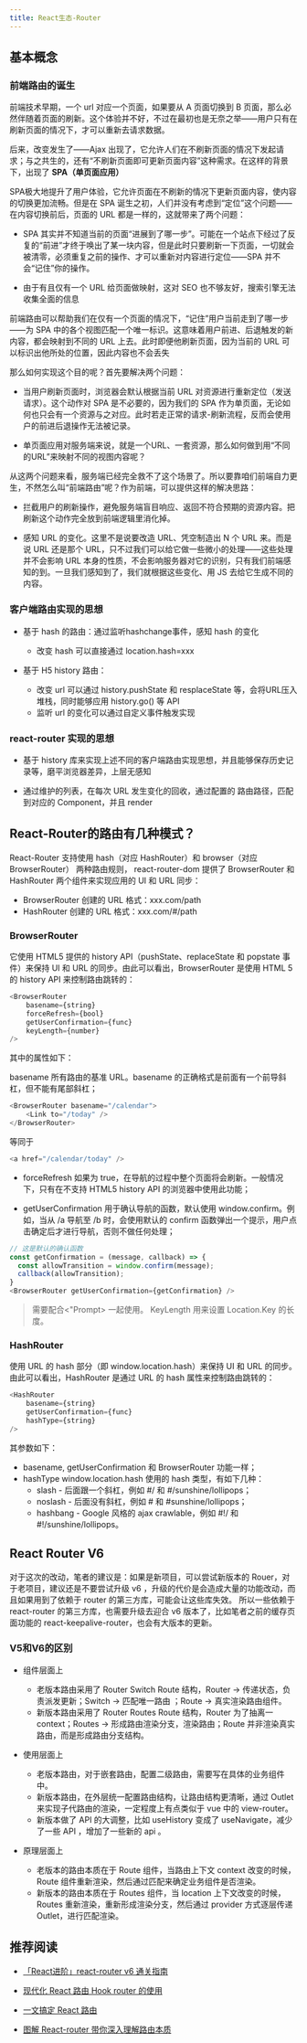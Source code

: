 ```yaml
---
title: React生态-Router
---
```


## 基本概念

### 前端路由的诞生

前端技术早期，一个 url 对应一个页面，如果要从 A 页面切换到 B 页面，那么必然伴随着页面的刷新。这个体验并不好，不过在最初也是无奈之举——用户只有在刷新页面的情况下，才可以重新去请求数据。

后来，改变发生了——Ajax 出现了，它允许人们在不刷新页面的情况下发起请求；与之共生的，还有“不刷新页面即可更新页面内容”这种需求。在这样的背景下，出现了 **SPA（单页面应用）**

SPA极大地提升了用户体验，它允许页面在不刷新的情况下更新页面内容，使内容的切换更加流畅。但是在 SPA 诞生之初，人们并没有考虑到“定位”这个问题——在内容切换前后，页面的 URL 都是一样的，这就带来了两个问题：

- SPA 其实并不知道当前的页面“进展到了哪一步”。可能在一个站点下经过了反复的“前进”才终于唤出了某一块内容，但是此时只要刷新一下页面，一切就会被清零，必须重复之前的操作、才可以重新对内容进行定位——SPA 并不会“记住”你的操作。

- 由于有且仅有一个 URL 给页面做映射，这对 SEO 也不够友好，搜索引擎无法收集全面的信息

前端路由可以帮助我们在仅有一个页面的情况下，“记住”用户当前走到了哪一步——为 SPA 中的各个视图匹配一个唯一标识。这意味着用户前进、后退触发的新内容，都会映射到不同的 URL 上去。此时即便他刷新页面，因为当前的 URL 可以标识出他所处的位置，因此内容也不会丢失

那么如何实现这个目的呢？首先要解决两个问题：

- 当用户刷新页面时，浏览器会默认根据当前 URL 对资源进行重新定位（发送请求）。这个动作对 SPA 是不必要的，因为我们的 SPA 作为单页面，无论如何也只会有一个资源与之对应。此时若走正常的请求-刷新流程，反而会使用户的前进后退操作无法被记录。

- 单页面应用对服务端来说，就是一个URL、一套资源，那么如何做到用“不同的URL”来映射不同的视图内容呢？

从这两个问题来看，服务端已经完全救不了这个场景了。所以要靠咱们前端自力更生，不然怎么叫“前端路由”呢？作为前端，可以提供这样的解决思路：

- 拦截用户的刷新操作，避免服务端盲目响应、返回不符合预期的资源内容。把刷新这个动作完全放到前端逻辑里消化掉。

- 感知 URL 的变化。这里不是说要改造 URL、凭空制造出 N 个 URL 来。而是说 URL 还是那个 URL，只不过我们可以给它做一些微小的处理——这些处理并不会影响 URL 本身的性质，不会影响服务器对它的识别，只有我们前端感知的到。一旦我们感知到了，我们就根据这些变化、用 JS 去给它生成不同的内容。

### 客户端路由实现的思想

- 基于 hash 的路由：通过监听hashchange事件，感知 hash 的变化
    - 改变 hash 可以直接通过 location.hash=xxx

- 基于 H5 history 路由：
    - 改变 url 可以通过 history.pushState 和 resplaceState 等，会将URL压入堆栈，同时能够应用 history.go() 等 API
    - 监听 url 的变化可以通过自定义事件触发实现

### react-router 实现的思想

- 基于 history 库来实现上述不同的客户端路由实现思想，并且能够保存历史记录等，磨平浏览器差异，上层无感知

- 通过维护的列表，在每次 URL 发生变化的回收，通过配置的 路由路径，匹配到对应的 Component，并且 render

## React-Router的路由有几种模式？

React-Router 支持使用 hash（对应 HashRouter）和 browser（对应 BrowserRouter） 两种路由规则， react-router-dom 提供了 BrowserRouter 和 HashRouter 两个组件来实现应用的 UI 和 URL 同步：

- BrowserRouter 创建的 URL 格式：xxx.com/path
- HashRouter 创建的 URL 格式：xxx.com/#/path

### BrowserRouter

它使用 HTML5 提供的 history API（pushState、replaceState 和 popstate 事件）来保持 UI 和 URL 的同步。由此可以看出，BrowserRouter 是使用 HTML 5 的 history API 来控制路由跳转的：

```js
<BrowserRouter
    basename={string}
    forceRefresh={bool}
    getUserConfirmation={func}
    keyLength={number}
/>
```

其中的属性如下：

basename 所有路由的基准 URL。basename 的正确格式是前面有一个前导斜杠，但不能有尾部斜杠；

```js
<BrowserRouter basename="/calendar">
    <Link to="/today" />
</BrowserRouter>

```

等同于

```js
<a href="/calendar/today" />
```

- forceRefresh 如果为 true，在导航的过程中整个页面将会刷新。一般情况下，只有在不支持 HTML5 history API 的浏览器中使用此功能；

- getUserConfirmation 用于确认导航的函数，默认使用 window.confirm。例如，当从 /a 导航至 /b 时，会使用默认的 confirm 函数弹出一个提示，用户点击确定后才进行导航，否则不做任何处理；

```js
// 这是默认的确认函数
const getConfirmation = (message, callback) => {
  const allowTransition = window.confirm(message);
  callback(allowTransition);
}
<BrowserRouter getUserConfirmation={getConfirmation} />

```

> 需要配合<"Prompt> 一起使用。
KeyLength 用来设置 Location.Key 的长度。

### HashRouter

使用 URL 的 hash 部分（即 window.location.hash）来保持 UI 和 URL 的同步。由此可以看出，HashRouter 是通过 URL 的 hash 属性来控制路由跳转的：

```js
<HashRouter
    basename={string}
    getUserConfirmation={func}
    hashType={string}  
/>
```

其参数如下：

- basename, getUserConfirmation 和 BrowserRouter 功能一样；
- hashType window.location.hash 使用的 hash 类型，有如下几种：
    - slash - 后面跟一个斜杠，例如 #/ 和 #/sunshine/lollipops；
    - noslash - 后面没有斜杠，例如 # 和 #sunshine/lollipops；
    - hashbang - Google 风格的 ajax crawlable，例如 #!/ 和 #!/sunshine/lollipops。

## React Router V6

对于这次的改动，笔者的建议是：如果是新项目，可以尝试新版本的 Rouer，对于老项目，建议还是不要尝试升级 v6 ，升级的代价是会造成大量的功能改动，而且如果用到了依赖于 router 的第三方库，可能会让这些库失效。 所以一些依赖于 react-router 的第三方库，也需要升级去迎合 v6 版本了，比如笔者之前的缓存页面功能的 react-keepalive-router，也会有大版本的更新。

### V5和V6的区别

- 组件层面上
    - 老版本路由采用了 Router Switch Route 结构，Router -> 传递状态，负责派发更新；Switch -> 匹配唯一路由 ；Route -> 真实渲染路由组件。
    - 新版本路由采用了 Router Routes Route 结构，Router 为了抽离一 context；Routes -> 形成路由渲染分支，渲染路由；Route 并非渲染真实路由，而是形成路由分支结构。

- 使用层面上
    - 老版本路由，对于嵌套路由，配置二级路由，需要写在具体的业务组件中。
    - 新版本路由，在外层统一配置路由结构，让路由结构更清晰，通过 Outlet 来实现子代路由的渲染，一定程度上有点类似于 vue 中的 view-router。
    - 新版本做了 API 的大调整，比如 useHistory 变成了 useNavigate，减少了一些 API ，增加了一些新的 api 。


- 原理层面上
    - 老版本的路由本质在于 Route 组件，当路由上下文 context 改变的时候，Route 组件重新渲染，然后通过匹配来确定业务组件是否渲染。
    - 新版本的路由本质在于 Routes 组件，当 location 上下文改变的时候，Routes 重新渲染，重新形成渲染分支，然后通过 provider 方式逐层传递 Outlet，进行匹配渲染。


## 推荐阅读

- [「React进阶」react-router v6 通关指南](https://mp.weixin.qq.com/s/2JKbUHVeEMTFegtLYslfyQ)

- [现代化 React 路由 Hook router 的使用](https://mp.weixin.qq.com/s/AWHvebp19QfwyBGOim6Tjw)

- [一文搞定 React 路由](https://juejin.cn/post/6919638401641611271)

- [图解 React-router 带你深入理解路由本质](https://mp.weixin.qq.com/s/H4j_93na_TlIWJ_7tW_moA)

